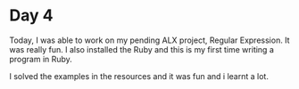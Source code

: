 # Day 4

Today, I was able to work on my pending ALX project, Regular Expression. It was really fun. I also installed the Ruby and this is my first time writing a program in Ruby.

I solved the examples in the resources and it was fun and i learnt a lot.
